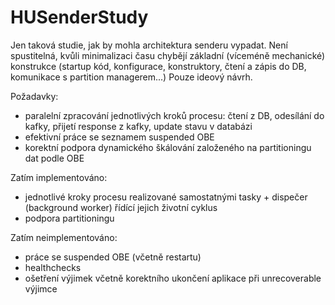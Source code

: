 # HUSenderStudy
Jen taková studie, jak by mohla architektura senderu vypadat. Není spustitelná, kvůli minimalizaci času chybějí základní (víceméně mechanické) konstrukce (startup kód, konfigurace, konstruktory, čtení a zápis do DB, komunikace s partition managerem...) Pouze ideový návrh. 

Požadavky:
- paralelní zpracování jednotlivých kroků procesu: čtení z DB, odesílání do kafky, přijetí response z kafky, update stavu v databázi
- efektivní práce se seznamem suspended OBE
- korektní podpora dynamického škálování založeného na partitioningu dat podle OBE

Zatím implementováno:
- jednotlivé kroky procesu realizované samostatnými tasky + dispečer (background worker) řídící jejich životní cyklus
- podpora partitioningu

Zatím neimplementováno:
- práce se suspended OBE (včetně restartu)
- healthchecks
- ošetření výjimek včetně korektního ukončení aplikace při unrecoverable výjimce

